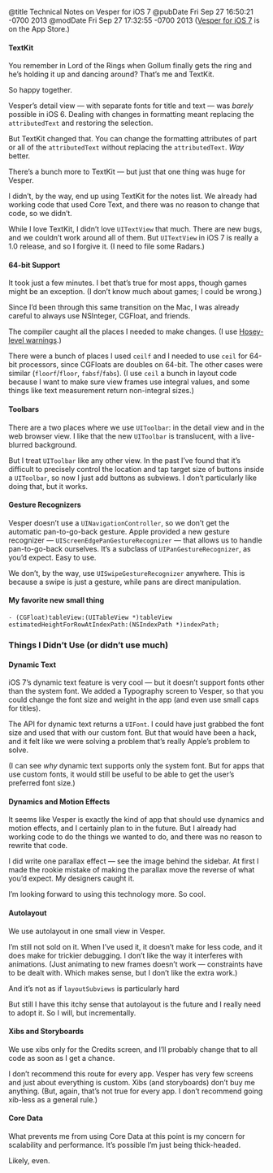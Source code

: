 @title Technical Notes on Vesper for iOS 7
@pubDate Fri Sep 27 16:50:21 -0700 2013
@modDate Fri Sep 27 17:32:55 -0700 2013
(<a href="http://vesperapp.co/appstore">Vesper for iOS 7</a> is on the App Store.)

#### TextKit

You remember in Lord of the Rings when Gollum finally gets the ring and he’s holding it up and dancing around? That’s me and TextKit.

So happy together.

Vesper’s detail view — with separate fonts for title and text — was *barely* possible in iOS 6. Dealing with changes in formatting meant replacing the `attributedText` and restoring the selection.

But TextKit changed that. You can change the formatting attributes of part or all of the `attributedText` without replacing the `attributedText`. *Way* better.

There’s a bunch more to TextKit — but just that one thing was huge for Vesper.

I didn’t, by the way, end up using TextKit for the notes list. We already had working code that used Core Text, and there was no reason to change that code, so we didn’t.

While I love TextKit, I didn’t love `UITextView` that much. There are new bugs, and we couldn’t work around all of them. But `UITextView` in iOS 7 is really a 1.0 release, and so I forgive it. (I need to file some Radars.)

#### 64-bit Support

It took just a few minutes. I bet that’s true for most apps, though games might be an exception. (I don’t know much about games; I could be wrong.)

Since I’d been through this same transition on the Mac, I was already careful to always use NSInteger, CGFloat, and friends.

The compiler caught all the places I needed to make changes. (I use [Hosey-level warnings](http://boredzo.org/blog/archives/2009-11-07/warnings).)

There were a bunch of places I used `ceilf` and I needed to use `ceil` for 64-bit processors, since CGFloats are doubles on 64-bit. The other cases were similar (`floorf`/`floor`, `fabsf`/`fabs`). (I use `ceil` a bunch in layout code because I want to make sure view frames use integral values, and some things like text measurement return non-integral sizes.)

#### Toolbars

There are a two places where we use `UIToolbar`: in the detail view and in the web browser view. I like that the new `UIToolbar` is translucent, with a live-blurred background.

But I treat `UIToolbar` like any other view. In the past I’ve found that it’s difficult to precisely control the location and tap target size of buttons inside a `UIToolbar`, so now I just add buttons as subviews. I don’t particularly like doing that, but it works.

#### Gesture Recognizers

Vesper doesn’t use a `UINavigationController`, so we don’t get the automatic pan-to-go-back gesture. Apple provided a new gesture recognizer — `UIScreenEdgePanGestureRecognizer` — that allows us to handle pan-to-go-back ourselves. It’s a subclass of `UIPanGestureRecognizer`, as you’d expect. Easy to use.

We don’t, by the way, use `UISwipeGestureRecognizer` anywhere. This is because a swipe is just a gesture, while pans are direct manipulation.

#### My favorite new small thing

`- (CGFloat)tableView:(UITableView *)tableView estimatedHeightForRowAtIndexPath:(NSIndexPath *)indexPath;`

### Things I Didn’t Use (or didn’t use much)

#### Dynamic Text

iOS 7’s dynamic text feature is very cool — but it doesn’t support fonts other than the system font. We added a Typography screen to Vesper, so that you could change the font size and weight in the app (and even use small caps for titles).

The API for dynamic text returns a `UIFont`. I could have just grabbed the font size and used that with our custom font. But that would have been a hack, and it felt like we were solving a problem that’s really Apple’s problem to solve.

(I can see *why* dynamic text supports only the system font. But for apps that use custom fonts, it would still be useful to be able to get the user’s preferred font size.)

#### Dynamics and Motion Effects

It seems like Vesper is exactly the kind of app that should use dynamics and motion effects, and I certainly plan to in the future. But I already had working code to do the things we wanted to do, and there was no reason to rewrite that code.

I did write one parallax effect — see the image behind the sidebar. At first I made the rookie mistake of making the parallax move the reverse of what you’d expect. My designers caught it.

I’m looking forward to using this technology more. So cool.

#### Autolayout

We use autolayout in one small view in Vesper.

I’m still not sold on it. When I’ve used it, it doesn’t make for less code, and it does make for trickier debugging. I don’t like the way it interferes with animations. (Just animating to new frames doesn’t work — constraints have to be dealt with. Which makes sense, but I don’t like the extra work.)

And it’s not as if `layoutSubviews` is particularly hard

But still I have this itchy sense that autolayout is the future and I really need to adopt it. So I will, but incrementally.

#### Xibs and Storyboards

We use xibs only for the Credits screen, and I’ll probably change that to all code as soon as I get a chance.

I don’t recommend this route for every app. Vesper has very few screens and just about everything is custom. Xibs (and storyboards) don’t buy me anything. (But, again, that’s not true for every app. I don’t recommend going xib-less as a general rule.)

#### Core Data

What prevents me from using Core Data at this point is my concern for scalability and performance. It’s possible I’m just being thick-headed.

Likely, even.
